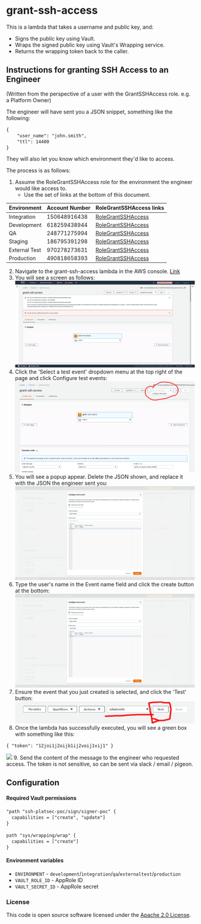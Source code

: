 # grant-ssh-access

This is a lambda that takes a username and public key, and:
- Signs the public key using Vault.
- Wraps the signed public key using Vault's Wrapping service.
- Returns the wrapping token back to the caller.

## Instructions for granting SSH Access to an Engineer

(Written from the perspective of a user with the GrantSSHAccess role. e.g. a Platform Owner)

The engineer will have sent you a JSON snippet, something like the following:
```
{
    "user_name": "john.smith",
    "ttl": 14400
}
```

They will also let you know which environment they'd like to access.

The process is as follows:
1. Assume the RoleGrantSSHAccess role for the environment the engineer would like access to. 
    - Use the set of links at the bottom of this document.
   
| Environment | Account Number | RoleGrantSSHAccess links |
|-------------|----------------|---------------------|
| Integration | 150648916438   | [RoleGrantSSHAccess](https://signin.aws.amazon.com/switchrole?account=150648916438&roleName=RoleGrantSSHAccess&displayName=RoleGrantSSHAccess) |
| Development | 618259438944   | [RoleGrantSSHAccess](https://signin.aws.amazon.com/switchrole?account=618259438944&roleName=RoleGrantSSHAccess&displayName=RoleGrantSSHAccess) |
| QA          | 248771275994   | [RoleGrantSSHAccess](https://signin.aws.amazon.com/switchrole?account=248771275994&roleName=RoleGrantSSHAccess&displayName=RoleGrantSSHAccess) |
| Staging     | 186795391298   | [RoleGrantSSHAccess](https://signin.aws.amazon.com/switchrole?account=186795391298&roleName=RoleGrantSSHAccess&displayName=RoleGrantSSHAccess) |
| External Test | 970278273631 | [RoleGrantSSHAccess](https://signin.aws.amazon.com/switchrole?account=970278273631&roleName=RoleGrantSSHAccess&displayName=RoleGrantSSHAccess) |
| Production  | 490818658393   | [RoleGrantSSHAccess](https://signin.aws.amazon.com/switchrole?account=490818658393&roleName=RoleGrantSSHAccess&displayName=RoleGrantSSHAccess) |


2. Navigate to the grant-ssh-access lambda in the AWS console. [Link](https://eu-west-2.console.aws.amazon.com/lambda/home?region=eu-west-2#/functions/grant-ssh-access?tab=configuration)
3. You will see a screen as follows: ![](images/lambda-view.png)
4. Click the 'Select a test event' dropdown menu at the top right of the page and click Configure test events: ![](images/select-a-test-event.png)
5. You will see a popup appear. Delete the JSON shown, and replace it with the JSON the engineer sent you: ![](images/replace-json.png)
6. Type the user's name in the Event name field and click the create button at the bottom: ![](images/event-name-create.png)
7. Ensure the event that you just created is selected, and click the 'Test' button: ![](images/event-selected.png)
8. Once the lambda has successfully executed, you will see a green box with something like this:
```
{ "token": "12joi1j2oijb1ij2voij1vij1" }
```
![](images/success-screenshot.png)
9. Send the content of the message to the engineer who requested access. The token is not sensitive, so can be sent via slack / email / pigeon.

## Configuration

#### Required Vault permissions
```
"path "ssh-platsec-poc/sign/signer-poc" {
  capabilities = ["create", "update"]
}

path "sys/wrapping/wrap" {
  capabilities = ["create"]
}
```

#### Environment variables
- `ENVIRONMENT` - `development`/`integration`/`qa`/`externaltest`/`production`
- `VAULT_ROLE_ID` - AppRole ID
-  `VAULT_SECRET_ID` - AppRole secret

### License

This code is open source software licensed under the [Apache 2.0 License]("http://www.apache.org/licenses/LICENSE-2.0.html").
